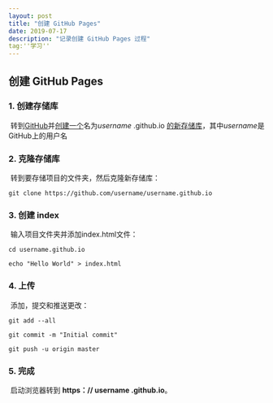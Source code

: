 ```yaml
---
layout: post
title: "创建 GitHub Pages"
date: 2019-07-17 
description: "记录创建 GitHub Pages 过程"
tag:''学习''
---
```


## 创建 GitHub Pages


### 1. 创建存储库

​		转到[GitHub](https://github.com/)并[创建一个](https://github.com/new)名为*username* .github.io [的新存储库](https://github.com/new)，其中*username*是GitHub上的用户名

### 2. 克隆存储库

​		转到要存储项目的文件夹，然后克隆新存储库：

```
git clone https://github.com/username/username.github.io
```

### 3.  创建 index

​		输入项目文件夹并添加index.html文件：

```
cd username.github.io

echo "Hello World" > index.html
```

### 4. 上传

​		添加，提交和推送更改：

```
git add --all

git commit -m "Initial commit"

git push -u origin master
```

### 5. 完成

​		启动浏览器转到 **https：// username .github.io**。

